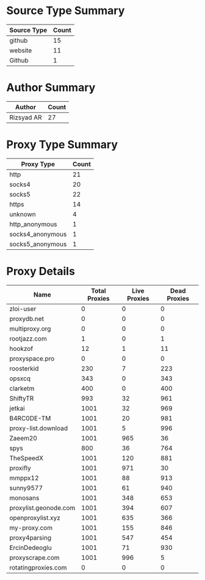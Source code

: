 # Source Type Summary

| Source Type | Count |
|-------------|-------|
| github | 15 |
| website | 11 |
| Github | 1 |


# Author Summary

| Author | Count |
|--------|-------|
| Rizsyad AR | 27 |


# Proxy Type Summary

| Proxy Type | Count |
|------------|-------|
| http | 21 |
| socks4 | 20 |
| socks5 | 22 |
| https | 14 |
| unknown | 4 |
| http_anonymous | 1 |
| socks4_anonymous | 1 |
| socks5_anonymous | 1 |


# Proxy Details

| Name | Total Proxies | Live Proxies | Dead Proxies |
|------|---------------|--------------|---------------|
| zloi-user | 0 | 0 | 0 |
| proxydb.net | 0 | 0 | 0 |
| multiproxy.org | 0 | 0 | 0 |
| rootjazz.com | 1 | 0 | 1 |
| hookzof | 12 | 1 | 11 |
| proxyspace.pro | 0 | 0 | 0 |
| roosterkid | 230 | 7 | 223 |
| opsxcq | 343 | 0 | 343 |
| clarketm | 400 | 0 | 400 |
| ShiftyTR | 993 | 32 | 961 |
| jetkai | 1001 | 32 | 969 |
| B4RC0DE-TM | 1001 | 20 | 981 |
| proxy-list.download | 1001 | 5 | 996 |
| Zaeem20 | 1001 | 965 | 36 |
| spys | 800 | 36 | 764 |
| TheSpeedX | 1001 | 120 | 881 |
| proxifly | 1001 | 971 | 30 |
| mmppx12 | 1001 | 88 | 913 |
| sunny9577 | 1001 | 61 | 940 |
| monosans | 1001 | 348 | 653 |
| proxylist.geonode.com | 1001 | 394 | 607 |
| openproxylist.xyz | 1001 | 635 | 366 |
| my-proxy.com | 1001 | 155 | 846 |
| proxy4parsing | 1001 | 547 | 454 |
| ErcinDedeoglu | 1001 | 71 | 930 |
| proxyscrape.com | 1001 | 996 | 5 |
| rotatingproxies.com | 0 | 0 | 0 |

